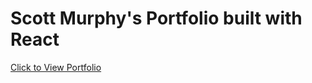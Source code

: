 # Scott Murphy's Portfolio built with React

[Click to View Portfolio](https://scottmurphy1111-react-portfolio.netlify.app/)
